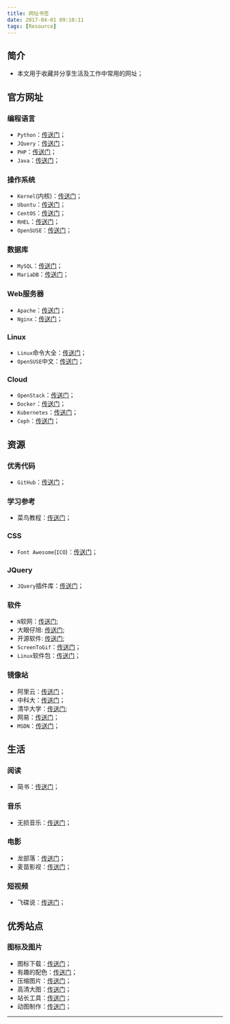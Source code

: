 ```yaml
---
title: 网址书签
date: 2017-04-01 09:10:11
tags: [Resource]
---
```


## 简介
+ 本文用于收藏并分享生活及工作中常用的网址；

<!-- more -->

## 官方网址

### 编程语言

+ `Python`：[传送门](https://www.python.org/)；
+ `JQuery`：[传送门](https://jquery.com/)；
+ `PHP`：[传送门](https://secure.php.net/)；
+ `Java`：[传送门](https://www.oracle.com/)；

### 操作系统

+ `Kernel`(内核)：[传送门](https://www.kernel.org/)；
+ `Ubuntu`：[传送门](http://www.ubuntu.org.cn/index_kylin)；
+ `CentOS`：[传送门](https://www.centos.org/)；
+ `RHEL`：[传送门](https://www.redhat.com/)；
+ `OpenSUSE`：[传送门](https://www.opensuse.org/)；

### 数据库

+ `MySQL`：[传送门](https://www.mysql.com/)；
+ `MariaDB`：[传送门](https://mariadb.org/)；

### Web服务器

+ `Apache`：[传送门](https://www.apache.org/)；
+ `Nginx`：[传送门](https://nginx.org/en/)；

### Linux

+ `Linux`命令大全：[传送门](http://man.linuxde.net/)；
+ `OpenSUSE`中文：[传送门](https://forum.suse.org.cn/)；

### Cloud

+ `OpenStack`：[传送门](https://www.openstack.org/)；
+ `Docker`：[传送门](https://www.docker.com/)；
+ `Kubernetes`：[传送门](https://kubernetes.io/)；
+ `Ceph`：[传送门](http://ceph.com/)；

## 资源

### 优秀代码

+ `GitHub`：[传送门](https://github.com/)；

### 学习参考

+ 菜鸟教程：[传送门](http://www.runoob.com/)；

### CSS

+ `Font Awesome`(`ICO`)：[传送门](http://fontawesome.io/)；

### JQuery

+ `JQuery`插件库：[传送门](http://www.jq22.com/)；

### 软件

+ `N`软网：[传送门](http://www.nruan.com/);
+ 大眼仔旭: [传送门](http://www.dayanzai.me/);
+ 开源软件: [传送门](https://sourceforge.net/);
+ `ScreenToGif`：[传送门](http://www.screentogif.com/)；
+ `Linux`软件包：[传送门](https://pkgs.org/)；


### 镜像站

+ 阿里云：[传送门](http://mirrors.aliyun.com/)；
+ 中科大：[传送门](http://mirrors.ustc.edu.cn/)；
+ 清华大学：[传送门](https://mirror.tuna.tsinghua.edu.cn/);
+ 网易：[传送门](http://mirrors.163.com/)；
+ `MSDN`：[传送门](http://msdn.itellyou.cn/)；

## 生活

### 阅读

+ 简书：[传送门](http://www.jianshu.com/)；

### 音乐

+ 无损音乐：[传送门](http://www.51ape.com/)；

### 电影

+ 龙部落：[传送门](http://www.lbldy.com/)；
+ 麦苗影视：[传送门](http://www.770k.com/)；

### 短视频

+ 飞碟说：[传送门](http://www.feidieshuo.com/)；

## 优秀站点

### 图标及图片

+ 图标下载：[传送门](http://www.easyicon.net/)；
+ 有趣的配色：[传送门](http://nipponcolors.com/)；
+ 压缩图片：[传送门](https://tinypng.com/)；
+ 高清大图：[传送门](https://unsplash.com/)；
+ 站长工具：[传送门](http://tool.lu/)；
+ 动图制作：[传送门](https://visualgo.net)；

***